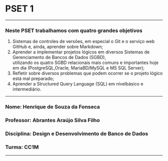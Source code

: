 # PSET 1
---
### Neste PSET trabalhamos com quatro grandes objetivos
1. Sistemas de controles de versões, em especial o Git e o serviço web GitHub e, ainda, aprender sobre Markdown;
2. Aprender a implementar projetos lógicos em diversos Sistemas de Gerenciamento de Bancos de Dados (SGBD), 
<br> utilizando os quatro SGBD relacionais mais comuns e importantes hoje em dia (PostgreSQL,Oracle, MariaBD/MySQL e MS SQL Server);
3. Refletir sobre diversos problemas que podem ocorrer se o projeto lógico está mal preparado;
4. Aprender a Structured Query Language (SQL) em nívelbásico e intermediário.

---
### Nome: Henrique de Souza da Fonseca

### Professor: Abrantes Araújo Silva Filho

### Disciplina: Design e Desenvolvimento de Banco de Dados

### Turma: CC1M
---
